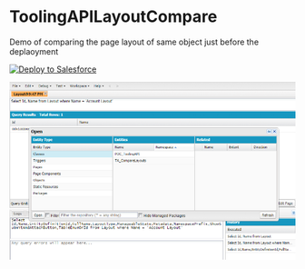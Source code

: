 # ToolingAPILayoutCompare
Demo of comparing the page layout of same object just before the deplaoyment

<a href="https://githubsfdeploy.herokuapp.com">
  <img alt="Deploy to Salesforce"
       src="https://raw.githubusercontent.com/afawcett/githubsfdeploy/master/deploy.png">
</a>

![alt text](https://github.com/BhawaniSharma/ToolingAPILayoutCompare/blob/master/2017-10-24_2148.png)
